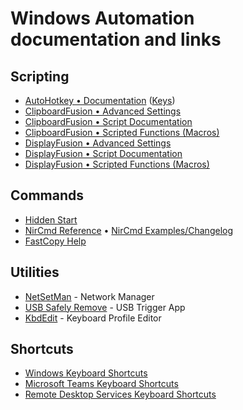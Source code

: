 # Windows Automation documentation and links
## Scripting

* [AutoHotkey • Documentation](https://autohotkey.com/docs/AutoHotkey.htm) ([Keys](https://www.autohotkey.com/docs/commands/Send.htm))
* [ClipboardFusion • Advanced Settings](https://www.clipboardfusion.com/AdvancedSettings/)
* [ClipboardFusion • Script Documentation](https://www.clipboardfusion.com/Macros/Help/)
* [ClipboardFusion • Scripted Functions (Macros)](https://www.clipboardfusion.com/Macros/)
* [DisplayFusion • Advanced Settings](https://www.displayfusion.com/AdvancedSettings/)
* [DisplayFusion • Script Documentation](https://www.displayfusion.com/ScriptedFunctions/Help/)
* [DisplayFusion • Scripted Functions (Macros)](https://www.displayfusion.com/ScriptedFunctions/)

## Commands

* [Hidden Start](https://images.ntwind.com/hstart/hstart_v43.png)
* [NirCmd Reference](https://nircmd.nirsoft.net/)  •  [NirCmd Examples/Changelog](https://www.nirsoft.net/utils/nircmd.html)
* [FastCopy Help](https://ipmsg.org/help/fastcopy_eng.htm)

## Utilities

* [NetSetMan](https://www.netsetman.com/en/help?hf=en) - Network Manager
* [USB Safely Remove](http://safelyremove.com/help/index.htm) - USB Trigger App
* [KbdEdit](http://www.kbdedit.com/manual/manual_index.html) - Keyboard Profile Editor

## Shortcuts

* [Windows Keyboard Shortcuts](https://support.microsoft.com/en-us/help/12445/windows-keyboard-shortcuts)
* [Microsoft Teams Keyboard Shortcuts](https://bit.ly/2Ln6PYh)
* [Remote Desktop Services Keyboard Shortcuts](https://docs.microsoft.com/en-us/windows/desktop/termserv/terminal-services-shortcut-keys)
